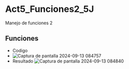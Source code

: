 # Act5_Funciones2_5J
Manejo de funciones 2
## Funciones
- Codigo
-  ![Captura de pantalla 2024-09-13 084757](https://github.com/user-attachments/assets/f32364cf-9da0-4285-a6c2-bb55c8df789d)
- Resultado
  ![Captura de pantalla 2024-09-13 084840](https://github.com/user-attachments/assets/8ed28233-ef41-4baf-ae9d-32a0cd07df02)
